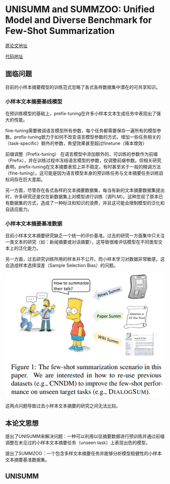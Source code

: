 # UNISUMM and SUMMZOO: Unified Model and Diverse Benchmark for Few-Shot Summarization

[原论文地址](https://aclanthology.org/2023.acl-long.718.pdf)

[代码地址](https://github.com/microsoft/UniSumm)

## 面临问题

目前的小样本摘要模型的训练范式忽略了各式各样数据集中潜在的可共享知识。

### 小样本文本摘要基线模型
在预训练模型的基础上，prefix-tuning在许多小样本文本生成任务中表现出了强大的性能。

fine-tuning需要微调语言模型所有参数，每个任务都需要保存一遍所有的模型参数。prefix-tuning致力于如何不改变语言模型参数的方式，增加一些任务相关的（task-specific）额外的参数，希望效果甚至超过finetune（降本增效）

前缀调整（Prefix-tuning） 在语言模型中添加额外的、可训练的参数作为前缀（Prefix），并在训练过程中冻结语言模型的参数，仅调整前缀参数。但相关研究表明，prefix-tuning在文本摘要表现上并不稳定，有时甚至劣于一般的精调方法（fine-tuning）。这可能是因为语言模型本身的预训练任务与文本摘要任务训练目标间存在巨大差距。

另一方面，尽管存在各式各样的文本摘要数据集，每当有新的文本摘要数据集提出时，许多研究还是仅在新数据集上对模型进行训练（调PLM）。这种忽视了原本已有数据集的方式，造成了一种标注和知识的浪费，并且这可能会限制模型的泛化和自适应能力。

### 小样本文本摘要基准数据
目前小样本文本摘要研究缺乏一个统一的评价基准。过去的研究一方面集中只关注一类文本的研究（如：新闻摘要或对话摘要），这导致很难评估模型在不同类型文本上的泛化能力。

另一方面，过去研究训练所用的样本并不公开。而小样本学习对数据非常敏感，这会造成样本选择误差（Sample Selection Bias）的问题。

![image](1.png)

这两点问题导致过去小样本文本摘要的研究之间无法比较。

## 本论文思想
提出了UNISUMM来解决问题：一种可以利用以往摘要数据进行预训练并通过前缀调整在未见过的小样本文本摘要任务（unseen task）上表现出色的模型。

提出了SUMMZOO：一个包含多样文本摘要任务并能够分析模型稳健性的小样本文本摘要基准数据集。

## UNISUMM








